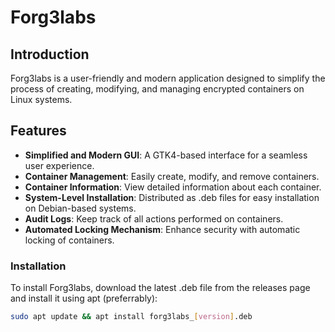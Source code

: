 # Forg3labs

## Introduction

Forg3labs is a user-friendly and modern application designed to simplify the process of creating, modifying, and managing encrypted containers on Linux systems.

## Features

- **Simplified and Modern GUI**: A GTK4-based interface for a seamless user experience.
- **Container Management**: Easily create, modify, and remove containers.
- **Container Information**: View detailed information about each container.
- **System-Level Installation**: Distributed as .deb files for easy installation on Debian-based systems.
- **Audit Logs**: Keep track of all actions performed on containers.
- **Automated Locking Mechanism**: Enhance security with automatic locking of containers.

### Installation

To install Forg3labs, download the latest .deb file from the releases page and install it using apt (preferrably):

```bash
sudo apt update && apt install forg3labs_[version].deb
```